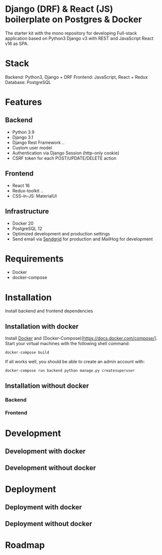 # Django (DRF) & React (JS) boilerplate on Postgres & Docker

The starter kit with the mono repository for developing Full-stack application based on Python3 Django v3 with REST and JavaScript React v16 as SPA.

# Stack

Backend: Python3, Django + DRF
Frontend: JavaScript, React + Redux
Database: PostgreSQL

# Features

## Backend

- Python 3.9
- Django 3.1
- Django Rest Framework ..
- Custom user model
- Authentication via Django Session (http-only cookie)
- CSRF token for each POST/UPDATE/DELETE action

## Frontend

- React 16
- Redux-toolkit ..
- CSS-in-JS: MaterialUI

## Infrastructure

- Docker 20
- PostgreSQL 12
- Optimized development and production settings
- Send email via [Sendgrid](https://sendgrid.com) for production and MailHog for development

# Requirements

- Docker
- docker-compose

# Installation

Install backend and frontend dependencies

## Installation with docker

Install [Docker](https://docs.docker.com/install/) and (Docker-Compose)[https://docs.docker.com/compose/]. Start your virtual machines with the following shell command:

`docker-compose build`

If all works well, you should be able to create an admin account with:

`docker-compose run backend python manage.py createsuperuser`

## Installation without docker

### Backend

### Frontend

# Development

## Development with docker

## Development without docker

# Deployment

## Deployment with docker

## Deployment without docker

# Roadmap
